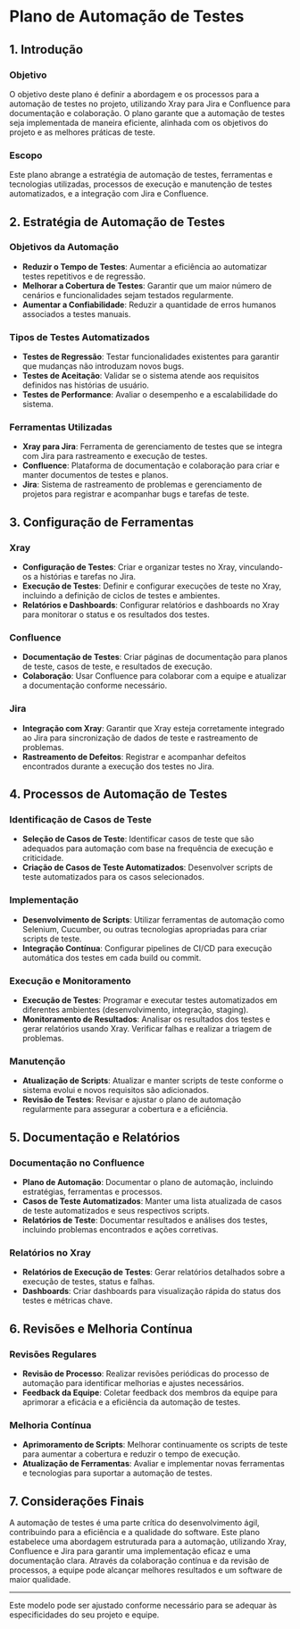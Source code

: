 # Plano de Automação de Testes

## 1. Introdução

### Objetivo
O objetivo deste plano é definir a abordagem e os processos para a automação de testes no projeto, utilizando Xray para Jira e Confluence para documentação e colaboração. O plano garante que a automação de testes seja implementada de maneira eficiente, alinhada com os objetivos do projeto e as melhores práticas de teste.

### Escopo
Este plano abrange a estratégia de automação de testes, ferramentas e tecnologias utilizadas, processos de execução e manutenção de testes automatizados, e a integração com Jira e Confluence.

## 2. Estratégia de Automação de Testes

### Objetivos da Automação
- **Reduzir o Tempo de Testes**: Aumentar a eficiência ao automatizar testes repetitivos e de regressão.
- **Melhorar a Cobertura de Testes**: Garantir que um maior número de cenários e funcionalidades sejam testados regularmente.
- **Aumentar a Confiabilidade**: Reduzir a quantidade de erros humanos associados a testes manuais.

### Tipos de Testes Automatizados
- **Testes de Regressão**: Testar funcionalidades existentes para garantir que mudanças não introduzam novos bugs.
- **Testes de Aceitação**: Validar se o sistema atende aos requisitos definidos nas histórias de usuário.
- **Testes de Performance**: Avaliar o desempenho e a escalabilidade do sistema.

### Ferramentas Utilizadas
- **Xray para Jira**: Ferramenta de gerenciamento de testes que se integra com Jira para rastreamento e execução de testes.
- **Confluence**: Plataforma de documentação e colaboração para criar e manter documentos de testes e planos.
- **Jira**: Sistema de rastreamento de problemas e gerenciamento de projetos para registrar e acompanhar bugs e tarefas de teste.

## 3. Configuração de Ferramentas

### Xray
- **Configuração de Testes**: Criar e organizar testes no Xray, vinculando-os a histórias e tarefas no Jira.
- **Execução de Testes**: Definir e configurar execuções de teste no Xray, incluindo a definição de ciclos de testes e ambientes.
- **Relatórios e Dashboards**: Configurar relatórios e dashboards no Xray para monitorar o status e os resultados dos testes.

### Confluence
- **Documentação de Testes**: Criar páginas de documentação para planos de teste, casos de teste, e resultados de execução.
- **Colaboração**: Usar Confluence para colaborar com a equipe e atualizar a documentação conforme necessário.

### Jira
- **Integração com Xray**: Garantir que Xray esteja corretamente integrado ao Jira para sincronização de dados de teste e rastreamento de problemas.
- **Rastreamento de Defeitos**: Registrar e acompanhar defeitos encontrados durante a execução dos testes no Jira.

## 4. Processos de Automação de Testes

### Identificação de Casos de Teste
- **Seleção de Casos de Teste**: Identificar casos de teste que são adequados para automação com base na frequência de execução e criticidade.
- **Criação de Casos de Teste Automatizados**: Desenvolver scripts de teste automatizados para os casos selecionados.

### Implementação
- **Desenvolvimento de Scripts**: Utilizar ferramentas de automação como Selenium, Cucumber, ou outras tecnologias apropriadas para criar scripts de teste.
- **Integração Contínua**: Configurar pipelines de CI/CD para execução automática dos testes em cada build ou commit.

### Execução e Monitoramento
- **Execução de Testes**: Programar e executar testes automatizados em diferentes ambientes (desenvolvimento, integração, staging).
- **Monitoramento de Resultados**: Analisar os resultados dos testes e gerar relatórios usando Xray. Verificar falhas e realizar a triagem de problemas.

### Manutenção
- **Atualização de Scripts**: Atualizar e manter scripts de teste conforme o sistema evolui e novos requisitos são adicionados.
- **Revisão de Testes**: Revisar e ajustar o plano de automação regularmente para assegurar a cobertura e a eficiência.

## 5. Documentação e Relatórios

### Documentação no Confluence
- **Plano de Automação**: Documentar o plano de automação, incluindo estratégias, ferramentas e processos.
- **Casos de Teste Automatizados**: Manter uma lista atualizada de casos de teste automatizados e seus respectivos scripts.
- **Relatórios de Teste**: Documentar resultados e análises dos testes, incluindo problemas encontrados e ações corretivas.

### Relatórios no Xray
- **Relatórios de Execução de Testes**: Gerar relatórios detalhados sobre a execução de testes, status e falhas.
- **Dashboards**: Criar dashboards para visualização rápida do status dos testes e métricas chave.

## 6. Revisões e Melhoria Contínua

### Revisões Regulares
- **Revisão de Processo**: Realizar revisões periódicas do processo de automação para identificar melhorias e ajustes necessários.
- **Feedback da Equipe**: Coletar feedback dos membros da equipe para aprimorar a eficácia e a eficiência da automação de testes.

### Melhoria Contínua
- **Aprimoramento de Scripts**: Melhorar continuamente os scripts de teste para aumentar a cobertura e reduzir o tempo de execução.
- **Atualização de Ferramentas**: Avaliar e implementar novas ferramentas e tecnologias para suportar a automação de testes.

## 7. Considerações Finais

A automação de testes é uma parte crítica do desenvolvimento ágil, contribuindo para a eficiência e a qualidade do software. Este plano estabelece uma abordagem estruturada para a automação, utilizando Xray, Confluence e Jira para garantir uma implementação eficaz e uma documentação clara. Através da colaboração contínua e da revisão de processos, a equipe pode alcançar melhores resultados e um software de maior qualidade.

---

Este modelo pode ser ajustado conforme necessário para se adequar às especificidades do seu projeto e equipe.
